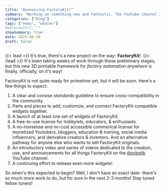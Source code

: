 ```yaml
---
title: "Announcing FactoryKit!"
summary: "Working on something new and fantastic. The YouTube channel is returning!"
categories: ["blog"]
tags: ["news", "whatev"]
#externalUrl: ""
showSummary: true
date: 2025-06-20
draft: false
---
```


{{< lead >}}
It's true, there's a new project on the way- **FactoryKit**!.
{{< /lead >}}
It's been taking weeks of work through these preliminary stages, but this new 3D printable framework for *factory
automation anywhere* is finally, officially, on it's way!

FactoryKit is not quite ready for primetime yet, but it will be soon. Here's a few things to expect:

1. A clear and consise *standards* guideline to ensure cross-compatibility in the community.
2. Parts and pieces to add, customize, and connect FactoryKit compatible widgets together.
3. A launch of at least one set of widgets of FactoryKit.
4. A free-to-use license for hobbyists, educators, & enthusiasts.
5. A no-nonsense and no-cost accessible commerical license for monetized Youtubers, bloggers, education & training,
   social media influencers, and derivative creators & inventors. And an alternative pathway for anyone else who wants
   to sell FactoryKit originals.
6. An introductory video and series of videos dedicated to the creation, use, and announcements for all things 
   FactoryKit on the [@orbotik](https://www.youtube.com/@orbotik) YouTube channel.
7. A continuing effort to release even more widgets!

So when's this expected to begin? Well, I don't have an exact date- there's so much more work to do, but for sure in
the next 2-3 months! Stay tuned fellow tuners!